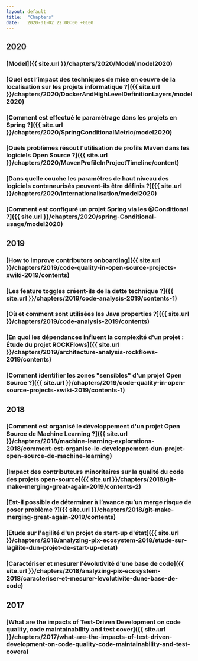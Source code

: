 ```yaml
---
layout: default
title:  "Chapters"
date:   2020-01-02 22:00:00 +0100
---
```


## 2020
### [Model]({{ site.url }}/chapters/2020/Model/model2020)
### [Quel est l’impact des techniques de mise en oeuvre de la localisation sur les projets informatique ?]({{ site.url }}/chapters/2020/DockerAndHighLevelDefinitionLayers/model2020)
### [Comment est effectué le paramétrage dans les projets en Spring ?]({{ site.url }}/chapters/2020/SpringConditionalMetric/model2020)
### [Quels problèmes résout l'utilisation de profils Maven dans les logiciels Open Source ?]({{ site.url }}/chapters/2020/MavenProfileInProjectTimeline/content)
### [Dans quelle couche les paramètres de haut niveau des logiciels conteneurisés peuvent-ils être définis ?]({{ site.url }}/chapters/2020/Internationalisation/model2020)
### [Comment est configuré un projet Spring via les @Conditional ?]({{ site.url }}/chapters/2020/spring-Conditional-usage/model2020)

## 2019
### [How to improve contributors onboarding]({{ site.url }}/chapters/2019/code-quality-in-open-source-projects-xwiki-2019/contents)
### [Les feature toggles créent-ils de la dette technique ?]({{ site.url }}/chapters/2019/code-analysis-2019/contents-1)
### [Où et comment sont utilisées les Java properties ?]({{ site.url }}/chapters/2019/code-analysis-2019/contents)
### [En quoi les dépendances influent la complexité d'un projet : Étude du projet ROCKFlows]({{ site.url }}/chapters/2019/architecture-analysis-rockflows-2019/contents)
###  [Comment identifier les zones "sensibles" d'un projet Open Source ?]({{ site.url }}/chapters/2019/code-quality-in-open-source-projects-xwiki-2019/contents-1)

## 2018
###  [Comment est organisé le développement d'un projet Open Source de Machine Learning ?]({{ site.url }}/chapters/2018/machine-learning-explorations-2018/comment-est-organise-le-developpement-dun-projet-open-source-de-machine-learning)
###  [Impact des contributeurs minoritaires sur la qualité du code des projets open-source]({{ site.url }}/chapters/2018/git-make-merging-great-again-2019/contents-2)
###  [Est-il possible de déterminer à l’avance qu’un merge risque de poser problème ?]({{ site.url }}/chapters/2018/git-make-merging-great-again-2019/contents)
###  [Etude sur l'agilité d'un projet de start-up d'état]({{ site.url }}/chapters/2018/analyzing-pix-ecosystem-2018/etude-sur-lagilite-dun-projet-de-start-up-detat)
###  [Caractériser et mesurer l'évolutivité d'une base de code]({{ site.url }}/chapters/2018/analyzing-pix-ecosystem-2018/caracteriser-et-mesurer-levolutivite-dune-base-de-code)

## 2017
###  [What are the impacts of Test-Driven Development on code quality, code maintainability and test cover]({{ site.url }}/chapters/2017/what-are-the-impacts-of-test-driven-development-on-code-quality-code-maintainability-and-test-covera)
